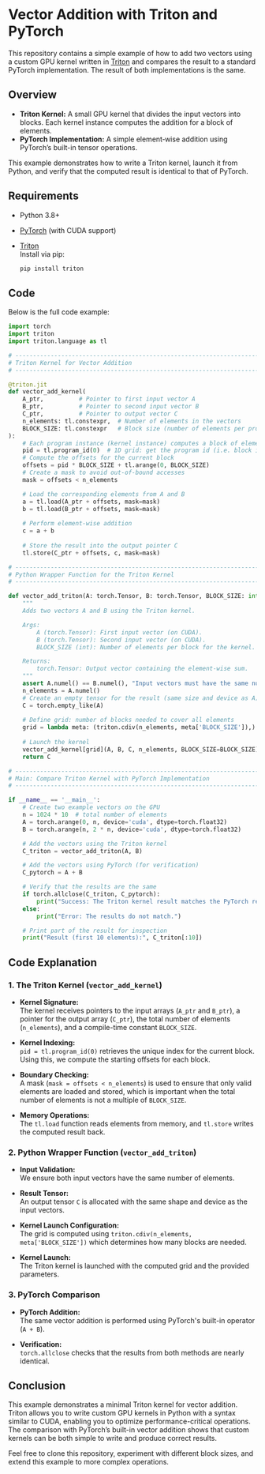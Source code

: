 # Vector Addition with Triton and PyTorch

This repository contains a simple example of how to add two vectors using a custom GPU kernel written in [Triton](https://github.com/openai/triton) and compares the result to a standard PyTorch implementation. The result of both implementations is the same.

## Overview

- **Triton Kernel:** A small GPU kernel that divides the input vectors into blocks. Each kernel instance computes the addition for a block of elements.
- **PyTorch Implementation:** A simple element‑wise addition using PyTorch’s built-in tensor operations.

This example demonstrates how to write a Triton kernel, launch it from Python, and verify that the computed result is identical to that of PyTorch.

## Requirements

- Python 3.8+
- [PyTorch](https://pytorch.org/) (with CUDA support)
- [Triton](https://github.com/openai/triton)  
  Install via pip:

  ```bash
  pip install triton
  ```

## Code

Below is the full code example:

```python
import torch
import triton
import triton.language as tl

# ------------------------------------------------------------------------------
# Triton Kernel for Vector Addition
# ------------------------------------------------------------------------------

@triton.jit
def vector_add_kernel(
    A_ptr,          # Pointer to first input vector A
    B_ptr,          # Pointer to second input vector B
    C_ptr,          # Pointer to output vector C
    n_elements: tl.constexpr,  # Number of elements in the vectors
    BLOCK_SIZE: tl.constexpr   # Block size (number of elements per program instance)
):
    # Each program instance (kernel instance) computes a block of elements.
    pid = tl.program_id(0)  # 1D grid: get the program id (i.e. block index)
    # Compute the offsets for the current block
    offsets = pid * BLOCK_SIZE + tl.arange(0, BLOCK_SIZE)
    # Create a mask to avoid out-of-bound accesses
    mask = offsets < n_elements

    # Load the corresponding elements from A and B
    a = tl.load(A_ptr + offsets, mask=mask)
    b = tl.load(B_ptr + offsets, mask=mask)
    
    # Perform element-wise addition
    c = a + b
    
    # Store the result into the output pointer C
    tl.store(C_ptr + offsets, c, mask=mask)

# ------------------------------------------------------------------------------
# Python Wrapper Function for the Triton Kernel
# ------------------------------------------------------------------------------

def vector_add_triton(A: torch.Tensor, B: torch.Tensor, BLOCK_SIZE: int = 1024) -> torch.Tensor:
    """
    Adds two vectors A and B using the Triton kernel.

    Args:
        A (torch.Tensor): First input vector (on CUDA).
        B (torch.Tensor): Second input vector (on CUDA).
        BLOCK_SIZE (int): Number of elements per block for the kernel.

    Returns:
        torch.Tensor: Output vector containing the element-wise sum.
    """
    assert A.numel() == B.numel(), "Input vectors must have the same number of elements."
    n_elements = A.numel()
    # Create an empty tensor for the result (same size and device as A)
    C = torch.empty_like(A)
    
    # Define grid: number of blocks needed to cover all elements
    grid = lambda meta: (triton.cdiv(n_elements, meta['BLOCK_SIZE']),)
    
    # Launch the kernel
    vector_add_kernel[grid](A, B, C, n_elements, BLOCK_SIZE=BLOCK_SIZE)
    return C

# ------------------------------------------------------------------------------
# Main: Compare Triton Kernel with PyTorch Implementation
# ------------------------------------------------------------------------------

if __name__ == '__main__':
    # Create two example vectors on the GPU
    n = 1024 * 10  # total number of elements
    A = torch.arange(0, n, device='cuda', dtype=torch.float32)
    B = torch.arange(n, 2 * n, device='cuda', dtype=torch.float32)

    # Add the vectors using the Triton kernel
    C_triton = vector_add_triton(A, B)

    # Add the vectors using PyTorch (for verification)
    C_pytorch = A + B

    # Verify that the results are the same
    if torch.allclose(C_triton, C_pytorch):
        print("Success: The Triton kernel result matches the PyTorch result!")
    else:
        print("Error: The results do not match.")

    # Print part of the result for inspection
    print("Result (first 10 elements):", C_triton[:10])
```

## Code Explanation

### 1. The Triton Kernel (`vector_add_kernel`)
- **Kernel Signature:**  
  The kernel receives pointers to the input arrays (`A_ptr` and `B_ptr`), a pointer for the output array (`C_ptr`), the total number of elements (`n_elements`), and a compile-time constant `BLOCK_SIZE`.
  
- **Kernel Indexing:**  
  `pid = tl.program_id(0)` retrieves the unique index for the current block. Using this, we compute the starting offsets for each block.
  
- **Boundary Checking:**  
  A mask (`mask = offsets < n_elements`) is used to ensure that only valid elements are loaded and stored, which is important when the total number of elements is not a multiple of `BLOCK_SIZE`.
  
- **Memory Operations:**  
  The `tl.load` function reads elements from memory, and `tl.store` writes the computed result back.

### 2. Python Wrapper Function (`vector_add_triton`)
- **Input Validation:**  
  We ensure both input vectors have the same number of elements.
  
- **Result Tensor:**  
  An output tensor `C` is allocated with the same shape and device as the input vectors.
  
- **Kernel Launch Configuration:**  
  The grid is computed using `triton.cdiv(n_elements, meta['BLOCK_SIZE'])` which determines how many blocks are needed.
  
- **Kernel Launch:**  
  The Triton kernel is launched with the computed grid and the provided parameters.

### 3. PyTorch Comparison
- **PyTorch Addition:**  
  The same vector addition is performed using PyTorch's built-in operator (`A + B`).
  
- **Verification:**  
  `torch.allclose` checks that the results from both methods are nearly identical.

## Conclusion

This example demonstrates a minimal Triton kernel for vector addition. Triton allows you to write custom GPU kernels in Python with a syntax similar to CUDA, enabling you to optimize performance-critical operations. The comparison with PyTorch’s built-in vector addition shows that custom kernels can be both simple to write and produce correct results.

Feel free to clone this repository, experiment with different block sizes, and extend this example to more complex operations.
